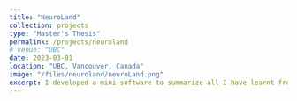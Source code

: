 ```yaml
---
title: "NeuroLand"
collection: projects
type: "Master's Thesis"
permalink: /projects/neuroland
# venue: "UBC"
date: 2023-03-01
location: "UBC, Vancouver, Canada"
image: "/files/neuroland/neuroLand.png"
excerpt: I developed a mini-software to summarize all I have learnt from a neuroscience course in my BSc as well as practice my programming skills.
---
```




